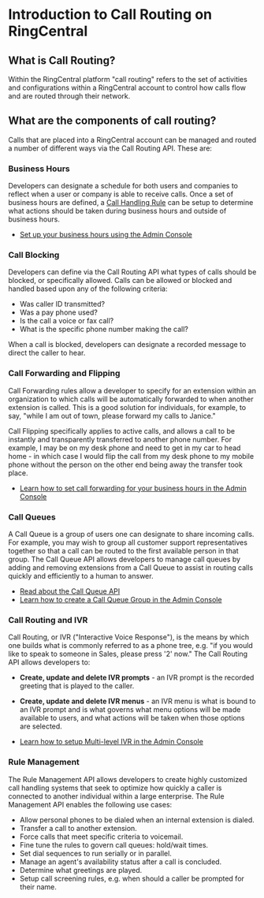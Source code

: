 # Introduction to Call Routing on RingCentral

## What is Call Routing?

Within the RingCentral platform "call routing" refers to the set of activities and configurations within a RingCentral account to control how calls flow and are routed through their network.

## What are the components of call routing?

Calls that are placed into a RingCentral account can be managed and routed a number of different ways via the Call Routing API. These are:

### Business Hours

Developers can designate a schedule for both users and companies to reflect when a user or company is able to receive calls. Once a set of business hours are defined, a [Call Handling Rule](./manual/answering-rules/) can be setup to determine what actions should be taken during business hours and outside of business hours.

* [Set up your business hours using the Admin Console](https://success.ringcentral.com/lc/cms/AdminSettings?pageid=a6C34000000TNFzEAO&isotope=a6734000000Go56AAC)

### Call Blocking

Developers can define via the Call Routing API what types of calls should be blocked, or specifically allowed. Calls can be allowed or blocked and handled based upon any of the following criteria:

* Was caller ID transmitted?
* Was a pay phone used?
* Is the call a voice or fax call?
* What is the specific phone number making the call?

When a call is blocked, developers can designate a recorded message to direct the caller to hear.

### Call Forwarding and Flipping

Call Forwarding rules allow a developer to specify for an extension within an organization to which calls will be automatically forwarded to when another extension is called. This is a good solution for individuals, for example, to say, "while I am out of town, please forward my calls to Janice."

Call Flipping specifically applies to active calls, and allows a call to be instantly and transparently transferred to another phone number. For example, I may be on my desk phone and need to get in my car to head home - in which case I would flip the call from my desk phone to my mobile phone without the person on the other end being away the transfer took place.

* [Learn how to set call forwarding for your business hours in the Admin Console](https://support.ringcentral.com/article/9758.html?language=en_US)

### Call Queues

A Call Queue is a group of users one can designate to share incoming calls. For example, you may wish to group all customer support representatives together so that a call can be routed to the first available person in that group. The Call Queue API allows developers to manage call queues by adding and removing extensions from a Call Queue to assist in routing calls quickly and efficiently to a human to answer.

* [Read about the Call Queue API](./manual/call-queues/)
* [Learn how to create a Call Queue Group in the Admin Console](https://support.ringcentral.com/s/article/How-to-change-the-number-of-your-department-members?language=en_US)

### Call Routing and IVR

Call Routing, or IVR ("Interactive Voice Response"), is the means by which one builds what is commonly referred to as a phone tree, e.g. "if you would like to speak to someone in Sales, please press '2' now." The Call Routing API allows developers to:

* **Create, update and delete IVR prompts** - an IVR prompt is the recorded greeting that is played to the caller.
* **Create, update and delete IVR menus** - an IVR menu is what is bound to an IVR prompt and is what governs what menu options will be made available to users, and what actions will be taken when those options are selected.

* [Learn how to setup Multi-level IVR in the Admin Console](https://support.ringcentral.com/article/6562.html?language=en_US)
                                                            
### Rule Management

The Rule Management API allows developers to create highly customized call handling systems that seek to optimize how quickly a caller is connected to another individual within a large enterprise. The Rule Management API enables the following use cases:

* Allow personal phones to be dialed when an internal extension is dialed.
* Transfer a call to another extension.
* Force calls that meet specific criteria to voicemail.
* Fine tune the rules to govern call queues: hold/wait times.
* Set dial sequences to run serially or in parallel.
* Manage an agent's availability status after a call is concluded.
* Determine what greetings are played.
* Setup call screening rules, e.g. when should a caller be prompted for their name.
